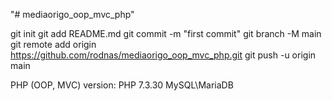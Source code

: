 "# mediaorigo_oop_mvc_php"

git init git add README.md 
git commit -m "first commit" 
git branch -M main 
git remote add origin https://github.com/rodnas/mediaorigo_oop_mvc_php.git 
git push -u origin main

PHP (OOP, MVC) version:
PHP 7.3.30 
MySQL\MariaDB 
